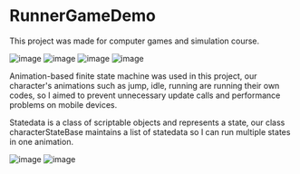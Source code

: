 # RunnerGameDemo
This project was made for computer games and simulation course.


![image](https://user-images.githubusercontent.com/48649947/218386551-57285424-c151-4641-9361-509f69e17947.png)
![image](https://user-images.githubusercontent.com/48649947/218386614-cfcce767-6b74-46a0-987b-bc412386baaf.png)
![image](https://user-images.githubusercontent.com/48649947/218386653-8f18680b-5355-41fa-9a7c-75dfa8255782.png)
![image](https://user-images.githubusercontent.com/48649947/218386791-c8e4db15-3a5c-4fa5-b770-95c84332e307.png)

Animation-based finite state machine was used in this project, our character's animations such as jump, idle, running are running their own codes, so I aimed to prevent unnecessary update calls and performance problems on mobile devices.

Statedata is a class of scriptable objects and represents a state, our class characterStateBase maintains a list of statedata so I can run multiple states in one animation.

![image](https://user-images.githubusercontent.com/48649947/218387009-01e40a10-1276-474d-a866-4f7db898861f.png)
![image](https://user-images.githubusercontent.com/48649947/218387316-aab6fd79-211d-47d9-8440-feaaed3e422f.png)

